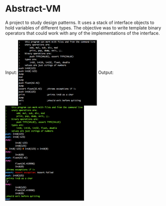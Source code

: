# Abstract-VM
A project to study design patterns. It uses a stack of interface objects to hold variables of different types. The objective was to write template binary operators that could work with any of the implementations of the interface.

Input:
<img width="50%" align="center" src="https://github.com/tpokalch/Abstract-VM/blob/master/screens/Screen%20Shot%202020-02-09%20at%206.02.00%20PM.png" />
Output:
<img width="50%" align="center" src="https://github.com/tpokalch/Abstract-VM/blob/master/screens/Screen%20Shot%202020-02-09%20at%206.02.24%20PM.png" />
